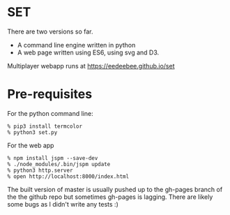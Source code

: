 # SET

There are two versions so far.  

- A command line engine written in python
- A web page written using ES6, using svg and D3.

Multiplayer webapp runs at https://eedeebee.github.io/set

# Pre-requisites

For the python command line:

    % pip3 install termcolor
    % python3 set.py

For the web app

    % npm install jspm --save-dev
    % ./node_modules/.bin/jspm update
    % python3 http.server
    % open http://localhost:8000/index.html

The built version of master is usually pushed up to the gh-pages branch of the the github repo but sometimes gh-pages is lagging.  There are likely some bugs as I didn't write any tests :)


